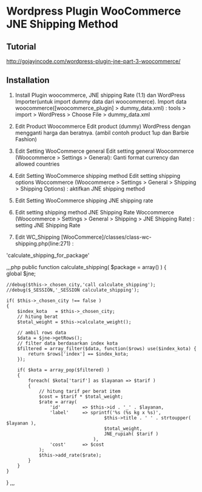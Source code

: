 # Wordpress Plugin WooCommerce JNE Shipping Method 

## Tutorial
http://gojayincode.com/wordpress-plugin-jne-part-3-woocommerce/

## Installation
1. Install Plugin woocommerce, JNE shipping Rate (1.1) dan WordPress Importer(untuk import dummy data dari woocommerce). Import data woocommerce([woocommerce_plugin] > dummy_data.xml) : tools > import > WordPress > Choose File > dummy_data.xml

2. Edit Product Woocommerce Edit product (dummy) WordPress dengan mengganti harga dan beratnya. (ambil contoh product 1up dan Barbie Fashion)

3. Edit Setting WooCommerce general Edit setting general Woocommerce (Woocommerce > Settings > General): Ganti format currency dan allowed countries

4. Edit Setting WooCommerce shipping method Edit setting shipping options Woccommerce (Woocommerce > Settings > General > Shipping > Shipping Options) : aktifkan JNE shipping method

5. Edit Setting WooCommerce shipping JNE shipping rate 

6. Edit setting shipping method JNE Shipping Rate Woccommerce (Woocommerce > Settings > General > Shipping > JNE Shipping Rate) : setting JNE Shipping Rate

7. Edit WC_Shipping [WooCommerce]/classes/class-wc-shipping.php(line:271) : 
		
'calculate_shipping_for_package'

,,,php
public function calculate_shipping( $package = array() )
{				
	global $jne;	
	
	//debug($this->_chosen_city,'call calculate_shipping');
	//debug($_SESSION,'_SESSION calculate_shipping');
	
	if( $this->_chosen_city !== false )
	{
		$index_kota   = $this->_chosen_city;
		// hitung berat
		$total_weight = $this->calculate_weight();
		
		// ambil rows data
		$data = $jne->getRows();	
		// filter data berdasarkan index kota
		$filtered = array_filter($data, function($rows) use($index_kota) {
			return $rows['index'] == $index_kota;
		});
		
		if( $kota = array_pop($filtered) )
		{
			foreach( $kota['tarif'] as $layanan => $tarif )
			{				
				// hitung tarif per berat item
				$cost = $tarif * $total_weight;				
				$rate = array(
					'id'        => $this->id . '_' . $layanan,
					'label'     => sprintf('%s (%s kg x %s)',
										$this->title . ' ' . strtoupper( $layanan ),
										$total_weight,
										JNE_rupiah( $tarif )
									),
					'cost'      => $cost
				);
				$this->add_rate($rate);
			}
		}
	}
}
,,,